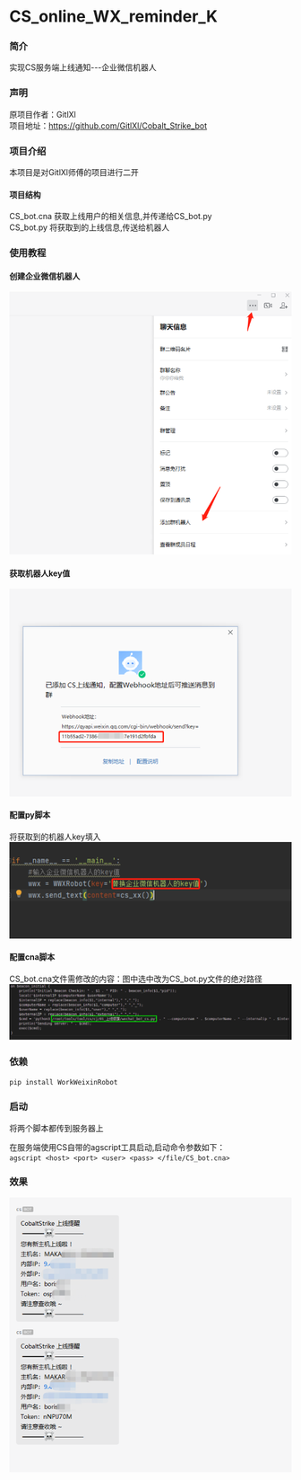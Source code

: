 # CS_online_WX_reminder_K
### 简介
实现CS服务端上线通知---企业微信机器人   
### 声明
原项目作者：GitlXl   
项目地址：https://github.com/GitlXl/Cobalt_Strike_bot   
### 项目介绍
本项目是对GitlXl师傅的项目进行二开
#### 项目结构
CS_bot.cna   获取上线用户的相关信息,并传递给CS_bot.py   
CS_bot.py    将获取到的上线信息,传送给机器人
### 使用教程
#### 创建企业微信机器人
![](img/添加机器人.png)
#### 获取机器人key值
![](img/获取key值.png)
#### 配置py脚本 
将获取到的机器人key填入   
![](img/CS_bot_key.png)
#### 配置cna脚本
CS_bot.cna文件需修改的内容：图中选中改为CS_bot.py文件的绝对路径   
![](img/cna配置.png)
### 依赖
`pip install WorkWeixinRobot`
### 启动
将两个脚本都传到服务器上   

在服务端使用CS自带的agscript工具启动,启动命令参数如下：   
`agscript <host> <port> <user> <pass> </file/CS_bot.cna>`
### 效果
![](img/效果.png)
